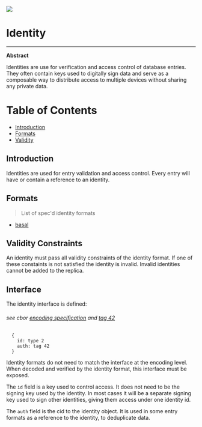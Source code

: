![](https://img.shields.io/badge/status-wip-orange.svg?style=flat-square)

# Identity

-----

**Abstract**

Identities are use for verification and access control of database entries. They often contain keys used to digitally sign data and serve as a composable way to distribute access to multiple devices without sharing any private data.

# Table of Contents

- [Introduction](#introduction)
- [Formats](#Formats)
- [Validity](#validity)

## Introduction

Identities are used for entry validation and access control. Every entry will have or contain a reference to an identity.

## Formats

> List of spec'd identity formats

- [basal](./basal)

## Validity Constraints

An identity must pass all validity constraints of the identity format.
If one of these constaints is not satisfied the identity is invalid. Invalid identities cannot be added to the replica.


## Interface

The identity interface is defined:


###### see cbor [encoding specification](https://www.rfc-editor.org/rfc/rfc8949.html#name-specification-of-the-cbor-e) and [tag 42](https://github.com/ipld/cid-cbor/)

```
  {
    id: type 2
    auth: tag 42
  }
```

Identity formats do not need to match the interface at the encoding level. When decoded and verified by the identity format, this interface must be exposed.

The `id` field is a key used to control access. It does not need to be the signing key used by the identity. In most cases it will be a separate signing key used to sign other identities, giving them access under one identity id.

The `auth` field is the cid to the identity object. It is used in some entry formats as a reference to the identity, to deduplicate data.
